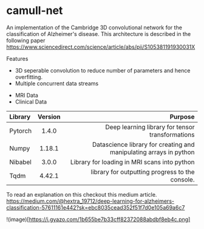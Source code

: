 # camull-net
An implementation of the Cambridge 3D convolutional network for the classification of Alzheimer's disease. This architecture is described in the following paper 
https://www.sciencedirect.com/science/article/abs/pii/S105381191930031X

Features
* 3D seperable convolution to reduce number of parameters and hence overfitting.
* Multiple concurrent data streams
- MRI Data
- Clinical Data
  
| Library      | Version     | Purpose     |
| :------------- | :----------: | -----------: |
|  Pytorch | 1.4.0   | Deep learning library for tensor transformations    |
| Numpy  | 1.18.1 | Datascience library for creating and manipulating arrays in python  |
| Nibabel  | 3.0.0 | Library for loading in MRI scans into python  |
| Tqdm  | 4.42.1 | library for outputting progress to the console.  |



To read an explanation on this checkout this medium article. 
https://medium.com/@hextra_19712/deep-learning-for-alzheimers-classification-57611161e442?sk=ebc8035cead352f51f7d0e105a69a6c7

!(image)[https://i.gyazo.com/1b655be7b33cff82372088abdbf8eb4c.png]
